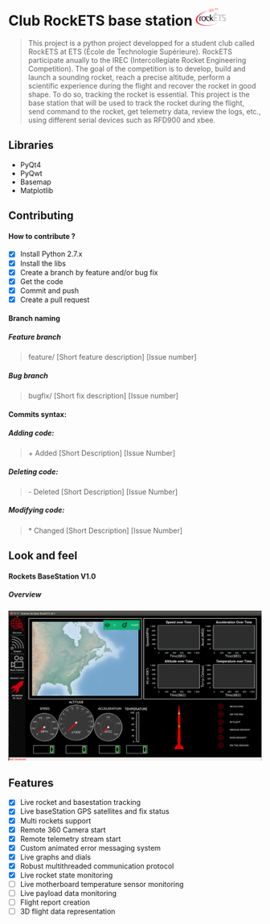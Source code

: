 # Club RockETS base station <img src="/image/logo.png" width="60" vertical-align="bottom">

>This project is a python project developped for a student club called RockETS at ETS (École de Technologie Supérieure).
RockETS participate anually to the IREC (Intercollegiate Rocket Engineering Competition). 
The goal of the competition is to develop, build and launch a sounding rocket, reach a precise altitude,
perform a scientific experience during the flight and recover the rocket in good shape. To do so, tracking the 
rocket is essential. This project is the base station that will be used to track the rocket during the flight, 
send command to the rocket, get telemetry data, review the logs, etc., using different serial devices such as 
RFD900 and xbee.

## Libraries
* PyQt4
* PyQwt
* Basemap
* Matplotlib

## Contributing

#### How to contribute ?
- [X] Install Python 2.7.x
- [X] Install the libs
- [X] Create a branch by feature and/or bug fix
- [X] Get the code
- [X] Commit and push
- [X] Create a pull request

#### Branch naming

##### Feature branch
> feature/ [Short feature description] [Issue number]

##### Bug branch
> bugfix/ [Short fix description] [Issue number]

#### Commits syntax:

##### Adding code:
> \+ Added [Short Description] [Issue Number]

##### Deleting code:
> \- Deleted [Short Description] [Issue Number]

##### Modifying code:
> \* Changed [Short Description] [Issue Number]

## Look and feel

#### Rockets BaseStation V1.0
##### Overview
![GitHub Logo](/image/overview.PNG)

## Features
- [X] Live rocket and basestation tracking
- [X] Live baseStation GPS satellites and fix status
- [X] Multi rockets support
- [X] Remote 360 Camera start
- [X] Remote telemetry stream start
- [X] Custom animated error messaging system
- [X] Live graphs and dials
- [X] Robust multithreaded communication protocol
- [X] Live rocket state monitoring
- [ ] Live motherboard temperature sensor monitoring
- [ ] Live payload data monitoring
- [ ] Flight report creation
- [ ] 3D flight data representation
